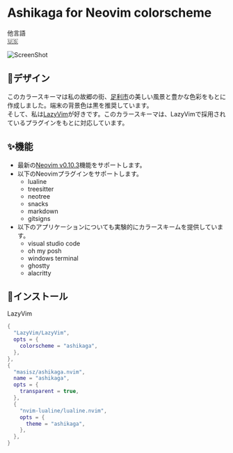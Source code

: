 # Ashikaga for Neovim colorscheme

他言語  
[🇺🇸](./README.md)

![ScreenShot](https://github.com/user-attachments/assets/57e38997-1022-4047-bb73-98869a71adaf)

## 🎨デザイン

このカラースキーマは私の故郷の街、[足利市](https://www.city.ashikaga.tochigi.jp/index.html)の美しい風景と豊かな色彩をもとに作成しました。端末の背景色は黒を推奨しています。  
そして、私は[LazyVim](https://www.lazyvim.org)が好きです。このカラースキーマは、LazyVimで採用されているプラグインをもとに対応しています。

## ✨機能

- 最新の[Neovim v0.10.3](https://github.com/neovim/neovim/releases/tag/v0.10.3)機能をサポートします。
- 以下のNeovimプラグインをサポートします。
  - lualine
  - treesitter
  - neotree
  - snacks
  - markdown
  - gitsigns
- 以下のアプリケーションについても実験的にカラースキームを提供しています。
  - visual studio code
  - oh my posh
  - windows terminal
  - ghostty
  - alacritty

## 🚀インストール

LazyVim

```lua
{
  "LazyVim/LazyVim",
  opts = {
    colorscheme = "ashikaga",
  },
},
{
  "masisz/ashikaga.nvim",
  name = "ashikaga",
  opts = {
    transparent = true,
  },
  {
    "nvim-lualine/lualine.nvim",
    opts = {
      theme = "ashikaga",
    },
  },
}
```
